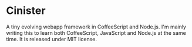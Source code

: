 Cinister
===============

A tiny evolving webapp framework in CoffeeScript and Node.js. I'm mainly writing this to learn both CoffeeScript, JavaScript and Node.js at the same time.
It is released under MIT license.



